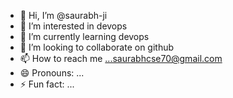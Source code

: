 - 👋 Hi, I’m @saurabh-ji
- 👀 I’m interested in devops
- 🌱 I’m currently learning devops
- 💞️ I’m looking to collaborate on github
- 📫 How to reach me ...saurabhcse70@gmail.com
- 😄 Pronouns: ...
- ⚡ Fun fact: ...

<!---
saurabh-ji/saurabh-ji is a ✨ special ✨ repository because its `README.md` (this file) appears on your GitHub profile.
You can click the Preview link to take a look at your changes.
--->
